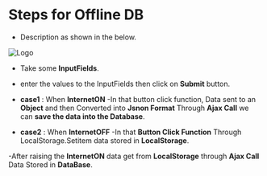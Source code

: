 
# Steps for Offline DB

- Description as shown in the below.

![Logo](https://i.ibb.co/8X2LMJv/Data-Base-Flow-Chart.jpg)

- Take some **InputFields**.
- enter the values to the InputFields then click on **Submit** button.
- **case1** : When **InternetON** 
-In that  button click function, Data sent to an **Object** and then Converted into **Jsnon Format** Through **Ajax Call** we can **save the data into the Database**.

- **case2** : When **InternetOFF** 
-In that **Button Click Function** Through LocalStorage.Setitem data stored in **LocalStorage**.

-After raising the **InternetON** data get from  **LocalStorage** through **Ajax Call** Data Stored in **DataBase**. 

 




